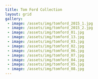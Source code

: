 ```yaml
---
title: Tom Ford Collection
layout: grid
gallery:
 - image: /assets/img/tomford_2015_1.jpg
 - image: /assets/img/tomford_2015_2.jpg
 - image: /assets/img/tomford_01.jpg
 - image: /assets/img/tomford_13.jpg
 - image: /assets/img/tomford_03.jpg
 - image: /assets/img/tomford_02.jpg
 - image: /assets/img/tomford_06.jpg
 - image: /assets/img/tomford_07.jpg
 - image: /assets/img/tomford_04.jpg
 - image: /assets/img/tomford_05.jpg
 - image: /assets/img/tomford_08.jpg
---
```

